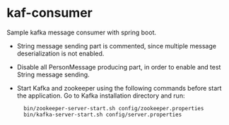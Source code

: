 # kaf-consumer
Sample kafka message consumer with spring boot.

* String message sending part is commented, since multiple message 
deserialization is not enabled.

* Disable all PersonMessage producing part, in order to enable and test String message sending.

* Start Kafka and zookeeper using the following commands before start the application. Go to Kafka 
installation directory and run:

        bin/zookeeper-server-start.sh config/zookeeper.properties
        bin/kafka-server-start.sh config/server.properties
